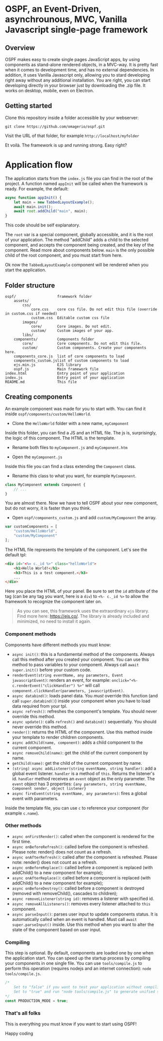 # OSPF, an Event-Driven, asynchrounous, MVC, Vanilla Javascript single-page framework

## Overview ##
OSPF makes easy to create single pages JavaScript apps, by using components as stand-alone rendered objects, in a MVC-way.
It is pretty fast when it comes to development time, and has no external dependencies.
In addition, it uses Vanilla Javascript only, allowing you to stard developing right away without any additional installation.
You are right, you can start developing directly in your browser just by downloading the .zip file.
It works on desktop, mobile, even on Electron.

## Getting started ##
Clone this repository inside a folder accessible by your webserver:

` git clone https://github.com/omagerio/ospf.git `

Visit the URL of that folder, for example ` http://localhost/myfolder `

Et voilà. The framework is up and running strong. Easy right?

# Application flow #
The application starts from the `index.js` file you can find in the root of the project. A function named `appInit` will be called when the framework is ready. For example, the default:

```javascript
async function appInit() {
    let main = new TabbedLayoutExample();
    await main.init();
    await root.addChild("main", main);
}
```

This code should be self explanatory.

The `root` var is a special component, globally accessible, and it is the root of your application.
The method "addChild" adds a child to the selected component, and accepts the component being created, and the key of the component.
Read more about components below.
`main` is the only possible child of the root component, and you must start from here.

Ok now the `TabbedLayoutExample` component will be rendered when you start the application.

## Folder structure ##
```text
ospf/					framework folder
	assets/
		css/
			core.css	core css file. Do not edit this file (override in custom.css if needed)
			custom.css	Editable custom css file
		images/
			core/		Core images. Do not edit.
			custom/		Custom images of your app.
		libs/
	components/			Components folder
		core/			Core components. Do not edit this file.
		custom/			Custom components. Create your components here.
	components_core.js	list of core components to load
	components_custom.jslist of custom components to load
	ejs.min.js			EJS library
	ospf.js				Main framework file
index.html				Entry point of your application
index.js				Entry point of your application
README.md				This file

```

## Creating components ##
An example component was made for you to start with.
You can find it inside `ospf/components/custom/HelloWorld`.

- Clone the `HelloWorld` folder with a new name, `myComponent`

Inside this folder, you can find a JS and an HTML file. The js is, surprisingly, the logic of this component. The HTML is the template.

- Rename both files to `myComponent.js` and `myComponent.htm`

- Open the `myComponent.js`

Inside this file you can find a class extending the `Component` class.

- Rename this class to what you want, for example `MyComponent`.

```javascript
class MyComponent extends Component {
	// ...
}
```

You are almost there. Now we have to tell OSPF about your new component, but do not worry, it is faster than you think.

- Open `ospf/components_custom.js` and add `custom/MyComponent` the array.
```javascript
var customComponents = [
	"custom/HelloWorld",
	"custom/MyComponent"
];
```

The HTML file represents the template of the component. Let's see the default tpl:
```html
<div id="<%= c._id %>" class="helloWorld">
    <h1>Hello World!</h1>
    <h3>This is a test component.</h3>
    ...
</div>
```

Here you place the HTML of your panel. Be sure to set the `id` attribute of the tag (can be any tag you want, here is a `div`) to `<%- c._id %>` to allow the framework to recognize the component later on.

> As you can see, this framework uses the extraordinary `ejs` library. Find more here: https://ejs.co/. The library is already included and minimized, no need to install it again.

### Component methods ###
Components have different methods you must know:

- `async init()`: this is a fundamental method of the components. Always call this method after you created your component. You can use this method to pass variables to your component. Always call `await super.init()` before your custom code.
- `renderEvent(string eventName, any parameters, Event javascriptEvent)`: renders an event, for example: `onclick="<%- c.renderEvent("clickHandler") %>"` will call `component.clickHandler(parameters, javascriptEvent)`.
- `async databind()`: loads panel data. You _must_ override this function (and call `super.databind()`) inside your component when you have to load data required from your tpl.
- `async refresh()`: refreshes the component's template. You should never override this method.
- `async update()`: calls `refresh()` and `databind()` sequentially. You should never override this method.
- `render()`: returns the HTML of the component. Use this method inside your template to render children components.
- `async addChild(name, component)`: adds a child component to the current component.
- `async removeChild(name)`: get the child of the current component by name.
- `getChild(name)`: get the child of the current component by name.
- `(string) async addListener(string eventName, string handler)`: add a global event listener. `handler` is a method of `this`. Returns the listener's id. `handler` method receives an `event` object as the only parameter. The `event` object has 3 properties: `{any parameters, string eventName, Component sender, object listener}`
- `async fireEvent(string eventName, any parameters)`: fires a global event with parameters.

Inside the template file, you can use `c` to reference your component (for example `c.name`).

### Other methods ###
- `async onFirstRender()`: called when the component is rendered for the first time.
- `async onBeforeRefresh()`: called before the component is refreshed. Please note: render() does not count as a refresh.
- `async onAfterRefresh()`: called after the component is refreshed. Please note: render() does not count as a refresh.
- `async onBeforeReplace()`: called before a component is replaced (with addChild() to a new component for example);
- `async onAfterReplace()`: called before a component is replaced (with addChild() to a new component for example);
- `async onBeforeDestroy()`: called before a component is destroyed (removed with removeChild(), cascades to children);
- `async removeListener(string id)`: removes a listener with specified id.
- `async removeAllListeners()`: removes every listener attached to `this` component.
- `async parseInput()`: parses user input to update components status. It is automatically called when an event is handled. Must call `await super.parseInput()` inside. Use this method when you want to alter the state of the component based on user input.

### Compiling ###
This step is optional.
By default, components are loaded one by one when the application start. You can speed up the startup process by compiling your components in one single file. You can use `tools/compile.js` to perform this operation (requires nodejs and an internet connection):
`node tools/compile.js`.

```javascript
/*
    Set to "false" if you want to test your application without compiling or you don't have nodeJS.
    Set to "true" and run "node tools/compile.js" to generate unified sources. Recommended.
*/
const PRODUCTION_MODE = true;
```

### That's all folks ###
This is everything you must know if you want to start using OSPF!

Happy coding